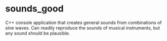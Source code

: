 # sounds_good
C++ console application that creates general sounds from combinations of sine waves. Can readily reproduce the sounds of musical instruments, but any sound should be plausible.
